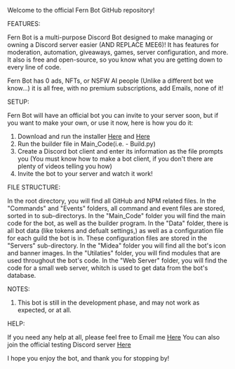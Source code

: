 Welcome to the official Fern Bot GitHub repository!

FEATURES:

Fern Bot is a multi-purpose Discord Bot designed to make managing or owning a Discord server easier (AND REPLACE MEE6)!
It has features for moderation, automation, giveaways, games, server configuration, and more.
It also is free and open-source, so you know what you are getting down to every line of code.

Fern Bot has 0 ads, NFTs, or NSFW AI people (Unlike a different bot we know...)
it is all free, with no premium subscriptions, add Emails, none of it!

SETUP:

Fern Bot will have an official bot you can invite to your server soon, but if you want to make your own, or use it now, here is how you do it:
1. Download and run the installer [Here](https://nodejs.org/en/download/prebuilt-installer) and [Here](https://www.python.org/downloads/)
2. Run the builder file in Main_Code(i.e. - Build.py)
3. Create a Discord bot client and enter its information as the file prompts you (You must know how to make a bot client, if you don't there are plenty of videos telling you how)
4. Invite the bot to your server and watch it work!

FILE STRUCTURE:

In the root directory, you will find all GitHub and NPM related files.
In the "Commands" and "Events" folders, all command and event files are stored, sorted in to sub-directorys.
In the "Main_Code" folder you will find the main code for the bot, as well as the builder program.
In the "Data" folder, there is all bot data (like tokens and defualt settings,) as well as a configuration file for each guild the bot is in. These configuration files are stored in the "Servers" sub-directory.
In the "Midea" folder you will find all the bot's icon and banner images.
In the "Utilaties" folder, you will find modules that are used throughout the bot's code.
In the "Web Server" folder, you will find the code for a small web server, whitch is used to get data from the bot's database.

NOTES:

1. This bot is still in the development phase, and may not work as expected, or at all.

HELP:

If you need any help at all, please feel free to Email me [Here](mailto:eli.stekren@outlook.com) 
You can also join the official testing Discord server [Here](https://discord.gg/k5xKgCrZ6f)

I hope you enjoy the bot, and thank you for stopping by!
